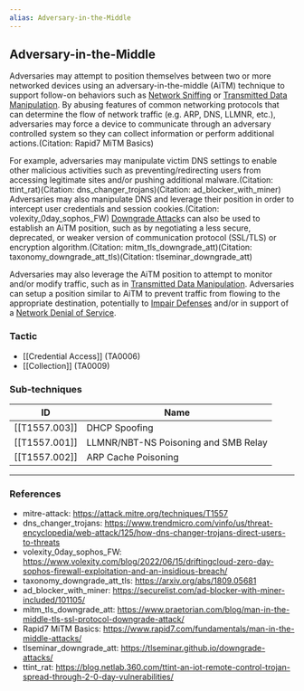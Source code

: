 ```yaml
---
alias: Adversary-in-the-Middle
---
```


## Adversary-in-the-Middle

Adversaries may attempt to position themselves between two or more networked devices using an adversary-in-the-middle (AiTM) technique to support follow-on behaviors such as [Network Sniffing](https://attack.mitre.org/techniques/T1040) or [Transmitted Data Manipulation](https://attack.mitre.org/techniques/T1565/002). By abusing features of common networking protocols that can determine the flow of network traffic (e.g. ARP, DNS, LLMNR, etc.), adversaries may force a device to communicate through an adversary controlled system so they can collect information or perform additional actions.(Citation: Rapid7 MiTM Basics)

For example, adversaries may manipulate victim DNS settings to enable other malicious activities such as preventing/redirecting users from accessing legitimate sites and/or pushing additional malware.(Citation: ttint_rat)(Citation: dns_changer_trojans)(Citation: ad_blocker_with_miner) Adversaries may also manipulate DNS and leverage their position in order to intercept user credentials and session cookies.(Citation: volexity_0day_sophos_FW) [Downgrade Attack](https://attack.mitre.org/techniques/T1562/010)s can also be used to establish an AiTM position, such as by negotiating a less secure, deprecated, or weaker version of communication protocol (SSL/TLS) or encryption algorithm.(Citation: mitm_tls_downgrade_att)(Citation: taxonomy_downgrade_att_tls)(Citation: tlseminar_downgrade_att)

Adversaries may also leverage the AiTM position to attempt to monitor and/or modify traffic, such as in [Transmitted Data Manipulation](https://attack.mitre.org/techniques/T1565/002). Adversaries can setup a position similar to AiTM to prevent traffic from flowing to the appropriate destination, potentially to [Impair Defenses](https://attack.mitre.org/techniques/T1562) and/or in support of a [Network Denial of Service](https://attack.mitre.org/techniques/T1498).


### Tactic

- [[Credential Access]] (TA0006)
- [[Collection]] (TA0009)

### Sub-techniques

| ID | Name |
| --- | --- |
| [[T1557.003]] | DHCP Spoofing |
| [[T1557.001]] | LLMNR/NBT-NS Poisoning and SMB Relay |
| [[T1557.002]] | ARP Cache Poisoning |


---
### References

- mitre-attack: https://attack.mitre.org/techniques/T1557
- dns_changer_trojans: https://www.trendmicro.com/vinfo/us/threat-encyclopedia/web-attack/125/how-dns-changer-trojans-direct-users-to-threats
- volexity_0day_sophos_FW: https://www.volexity.com/blog/2022/06/15/driftingcloud-zero-day-sophos-firewall-exploitation-and-an-insidious-breach/
- taxonomy_downgrade_att_tls: https://arxiv.org/abs/1809.05681
- ad_blocker_with_miner: https://securelist.com/ad-blocker-with-miner-included/101105/
- mitm_tls_downgrade_att: https://www.praetorian.com/blog/man-in-the-middle-tls-ssl-protocol-downgrade-attack/
- Rapid7 MiTM Basics: https://www.rapid7.com/fundamentals/man-in-the-middle-attacks/
- tlseminar_downgrade_att: https://tlseminar.github.io/downgrade-attacks/
- ttint_rat: https://blog.netlab.360.com/ttint-an-iot-remote-control-trojan-spread-through-2-0-day-vulnerabilities/
